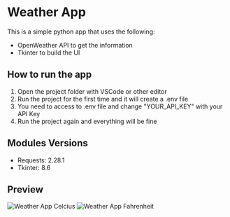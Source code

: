 # Weather App # 

This is a simple python app that uses the following:
- OpenWeather API to get the information
- Tkinter to build the UI

## How to run the app
1. Open the project folder with VSCode or other editor
2. Run the project for the first time and it will create a .env file
3. You need to access to .env file and change "YOUR_API_KEY" with your API Key
4. Run the project again and everything will be fine

## Modules Versions
- Requests: 2.28.1
- Tkinter: 8.6

## Preview
![Weather App Celcius](https://i.gyazo.com/817d1cddee9a56d6c16905f41cf29c45.png)
![Weather App Fahrenheit](https://i.gyazo.com/67e1712150b6c54e993f6972cff23f65.png)